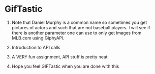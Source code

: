 # GifTastic

1. Note that Daniel Murphy is a common name so sometimes you get pictures of actors and such that are not baseball players. I will see if there is another parameter one can use to only get images from MLB.com using GiphyAPI.

2. Introduction to API calls

3. A VERY fun assignment, API stuff is pretty neat 

4. Hope you feel GIFTastic when you are done with this
